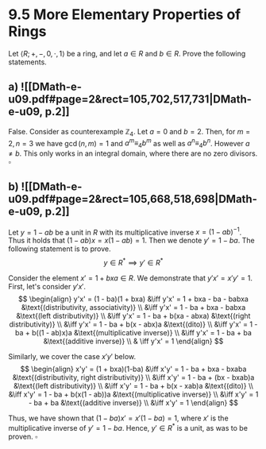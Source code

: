 
# 9.5 More Elementary Properties of Rings

Let $\langle R; +, -,0, \cdot,1 \rangle$ be a ring, and let $a \in R$ and $b \in R$. Prove the following statements.

## a) ![[DMath-e-u09.pdf#page=2&rect=105,702,517,731|DMath-e-u09, p.2]]
False. Consider as counterexample $\mathbb{Z}_{4}$. Let $a=0$ and $b=2$. Then, for $m=2, n=3$ we have $\gcd(n,m)=1$ and $a^{m} \equiv_{4} b^{m}$ as well as $a^{n} \equiv_{4} b^{n}$. However $a \neq b$. This only works in an integral domain, where there are no zero divisors.
$\square$


## b) ![[DMath-e-u09.pdf#page=2&rect=105,668,518,698|DMath-e-u09, p.2]]
Let $y=1-ab$ be a unit in $R$ with its multiplicative inverse $x = (1-ab)^{-1}$. Thus it holds that $(1-ab)x = x(1-ab) = 1$. Then we denote $y' = 1-ba$. The following statement is to prove.
$$
y \in R^{*} \implies y' \in R^{*}
$$

Consider the element $x'=1+bxa \in R$. We demonstrate that $y'x' = x'y' = 1$. First, let's consider $y'x'$.
$$
\begin{align}
y'x' = (1 - ba)(1 + bxa) &\iff y'x' = 1 + bxa - ba - babxa &\text{(distributivity, associativity)} \\
&\iff y'x' = 1 - ba + bxa - babxa &\text{(left distributivity)} \\
&\iff y'x' = 1 - ba + b(xa - abxa) &\text{(right distributivity)} \\
&\iff y'x' = 1 - ba + b(x - abx)a &\text{(dito)} \\
&\iff y'x' = 1 - ba + b((1 - ab)x)a &\text{(multiplicative inverse)} \\
&\iff y'x' = 1 - ba + ba &\text{(additive inverse)} \\
& \iff y'x' = 1
\end{align}
$$

Similarly, we cover the case $x'y'$ below.
$$
\begin{align}
x'y' = (1 + bxa)(1-ba) &\iff x'y' = 1 - ba + bxa - bxaba &\text{(distributivity, right distributivity)} \\
&\iff x'y' = 1 - ba + (bx - bxab)a &\text{(left distributivity)} \\
&\iff x'y' = 1 - ba + b(x - xab)a &\text{(dito)} \\
&\iff x'y' = 1 - ba + b(x(1 - ab))a &\text{(multiplicative inverse)} \\
&\iff x'y' = 1 - ba + ba &\text{(additive inverse)} \\
&\iff x'y' = 1
\end{align}
$$

Thus, we have shown that $(1-ba)x' = x'(1-ba) = 1$, where $x'$ is the multiplicative inverse of $y'=1-ba$. Hence, $y' \in R^{*}$ is a unit, as was to be proven.
$\square$
